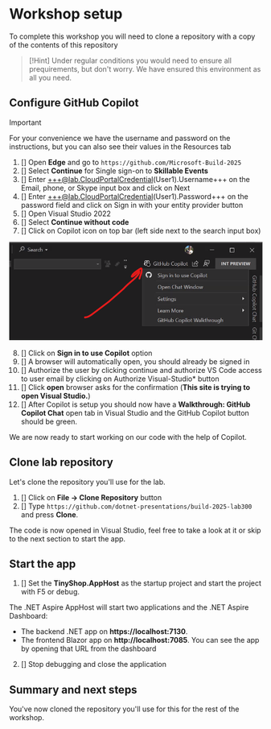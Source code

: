 # Workshop setup

To complete this workshop you will need to clone a repository with a copy of the contents of this repository

> [!Hint]
> Under regular conditions you would need to ensure all prequirements, but don't worry. We have ensured this environment as all you need.

## Configure GitHub Copilot

> [!IMPORTANT]
> For your convenience we have the username and password on the instructions, but you can also see their values in the Resources tab

<!--For this lab you need a [GitHub account](https://docs.github.com/get-started/learning-about-github/types-of-github-accounts), if you don't have one no worries, you can create a personal account for free. Create your account in the [GitHub sign up page](https://github.com/signup).-->

1. [] Open **Edge** and go to `https://github.com/Microsoft-Build-2025`
2. [] Select **Continue** for Single sign-on to **Skillable Events**
3. [] Enter +++@lab.CloudPortalCredential(User1).Username+++ on the Email, phone, or Skype input box and click on Next
4. [] Enter +++@lab.CloudPortalCredential(User1).Password+++ on the password field and click on Sign in with your entity provider button
5. [] Open Visual Studio 2022
6. [] Select **Continue without code**
7. [] Click on Copilot icon on top bar (left side next to the search input box)

![Copilot icon](./images/0-copilot-icon.png)

8. [] Click on **Sign in to use Copilot** option
9. [] A browser will automatically open, you should already be signed in
10. [] Authorize the user by clicking continue and authorize VS Code access to user email by clicking on Authorize Visual-Studio* button
11. [] Click **open**  browser asks for the confirmation (**This site is trying to open Visual Studio.**)
12. [] After Copilot is setup you should now have a **Walkthrough: GitHub Copilot Chat** open tab in Visual Studio and the GitHub Copilot button should be green.

We are now ready to start working on our code with the help of Copilot.

## Clone lab repository

Let's clone the repository you'll use for the lab.

1. [] Click on **File -> Clone Repository** button
2. [] Type `https://github.com/dotnet-presentations/build-2025-lab300` and press **Clone**. 

The code is now opened in Visual Studio, feel free to take a look at it or skip to the next section to start the app.

## Start the app

1. [] Set the **TinyShop.AppHost** as the startup project and start the project with F5 or debug.

The .NET Aspire AppHost will start two applications and the .NET Aspire Dashboard:

- The backend .NET app on **https://localhost:7130**. 
- The frontend Blazor app on **http://localhost:7085**. You can see the app by opening that URL from the dashboard

2. [] Stop debugging and close the application

## Summary and next steps

You've now cloned the repository you'll use for this for the rest of the workshop.
